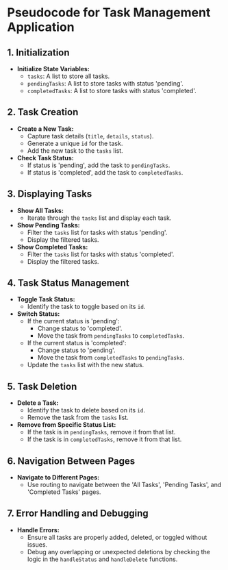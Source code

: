 
# Pseudocode for Task Management Application

## 1. Initialization
- **Initialize State Variables:**
  - `tasks`: A list to store all tasks.
  - `pendingTasks`: A list to store tasks with status 'pending'.
  - `completedTasks`: A list to store tasks with status 'completed'.

## 2. Task Creation
- **Create a New Task:**
  - Capture task details (`title`, `details`, `status`).
  - Generate a unique `id` for the task.
  - Add the new task to the `tasks` list.
- **Check Task Status:**
  - If status is 'pending', add the task to `pendingTasks`.
  - If status is 'completed', add the task to `completedTasks`.

## 3. Displaying Tasks
- **Show All Tasks:**
  - Iterate through the `tasks` list and display each task.
- **Show Pending Tasks:**
  - Filter the `tasks` list for tasks with status 'pending'.
  - Display the filtered tasks.
- **Show Completed Tasks:**
  - Filter the `tasks` list for tasks with status 'completed'.
  - Display the filtered tasks.

## 4. Task Status Management
- **Toggle Task Status:**
  - Identify the task to toggle based on its `id`.
- **Switch Status:**
  - If the current status is 'pending':
    - Change status to 'completed'.
    - Move the task from `pendingTasks` to `completedTasks`.
  - If the current status is 'completed':
    - Change status to 'pending'.
    - Move the task from `completedTasks` to `pendingTasks`.
  - Update the `tasks` list with the new status.

## 5. Task Deletion
- **Delete a Task:**
  - Identify the task to delete based on its `id`.
  - Remove the task from the `tasks` list.
- **Remove from Specific Status List:**
  - If the task is in `pendingTasks`, remove it from that list.
  - If the task is in `completedTasks`, remove it from that list.

## 6. Navigation Between Pages
- **Navigate to Different Pages:**
  - Use routing to navigate between the 'All Tasks', 'Pending Tasks', and 'Completed Tasks' pages.

## 7. Error Handling and Debugging
- **Handle Errors:**
  - Ensure all tasks are properly added, deleted, or toggled without issues.
  - Debug any overlapping or unexpected deletions by checking the logic in the `handleStatus` and `handleDelete` functions.

